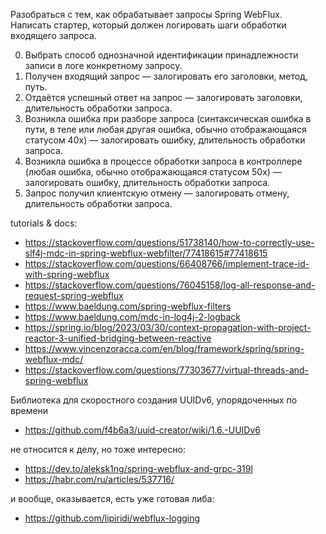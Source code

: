 Разобраться с тем, как обрабатывает запросы Spring WebFlux.
Написать стартер, который должен логировать шаги обработки входящего запроса.

0. Выбрать способ однозначной идентификации принадлежности записи в логе конкретному запросу.
1. Получен входящий запрос — залогировать его заголовки, метод, путь.
2. Отдаётся успешный ответ на запрос — залогировать заголовки, длительность обработки запроса.
3. Возникла ошибка при разборе запроса (синтаксическая ошибка в пути, в теле или любая другая ошибка, обычно отображающаяся статусом 40x) — залогировать ошибку, длительность обработки запроса.
4. Возникла ошибка в процессе обработки запроса в контроллере (любая ошибка, обычно отображающаяся статусом 50x) — залогировать ошибку, длительность обработки запроса.
5. Запрос получил клиентскую отмену — залогировать отмену, длительность обработки запроса.


tutorials & docs:
- https://stackoverflow.com/questions/51738140/how-to-correctly-use-slf4j-mdc-in-spring-webflux-webfilter/77418615#77418615
- https://stackoverflow.com/questions/66408766/implement-trace-id-with-spring-webflux
- https://stackoverflow.com/questions/76045158/log-all-response-and-request-spring-webflux
- https://www.baeldung.com/spring-webflux-filters
- https://www.baeldung.com/mdc-in-log4j-2-logback
- https://spring.io/blog/2023/03/30/context-propagation-with-project-reactor-3-unified-bridging-between-reactive
- https://www.vincenzoracca.com/en/blog/framework/spring/spring-webflux-mdc/
- https://stackoverflow.com/questions/77303677/virtual-threads-and-spring-webflux

Библиотека для скоростного создания UUIDv6, упорядоченных по времени
- https://github.com/f4b6a3/uuid-creator/wiki/1.6.-UUIDv6

не относится к делу, но тоже интересно:
- https://dev.to/aleksk1ng/spring-webflux-and-grpc-319l
- https://habr.com/ru/articles/537716/

и вообще, оказывается, есть уже готовая либа:
- https://github.com/lipiridi/webflux-logging